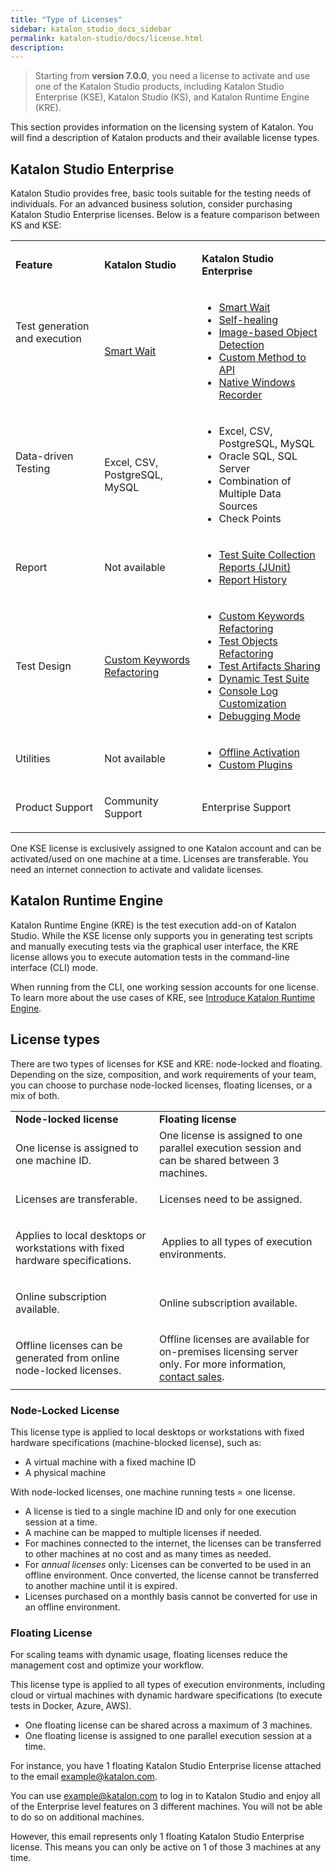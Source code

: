 ```yaml
---
title: "Type of Licenses"
sidebar: katalon_studio_docs_sidebar
permalink: katalon-studio/docs/license.html
description:
---
```


> Starting from **version 7.0.0**, you need a license to activate and use one of the Katalon Studio products, including Katalon Studio Enterprise (KSE), Katalon Studio (KS), and Katalon Runtime Engine (KRE).

This section provides information on the licensing system of Katalon. You will find a description of Katalon products and their available license types.

## Katalon Studio Enterprise

Katalon Studio provides free, basic tools suitable for the testing needs of individuals. For an advanced business solution, consider purchasing Katalon Studio Enterprise licenses. Below is a feature comparison between KS and KSE:

<table>
	<tbody>
		<tr>
			<td>
				<p><strong>Feature</strong></p>
			</td>
			<td>
				<p><strong>Katalon Studio</strong></p>
			</td>
			<td>
				<p><strong>Katalon Studio Enterprise</strong></p>
			</td>
		</tr>
		<tr>
			<td>
				<p>Test generation and execution</p>
				<br /><br /><br /></td>
			<td>
				<p><a href="https://docs.katalon.com/katalon-studio/docs/webui-smartwait.html">Smart Wait</a></p>
			</td>
			<td>
				<ul>
					<li><a href="https://docs.katalon.com/katalon-studio/docs/webui-smartwait.html">Smart Wait</a></li>
					<li><a href="https://docs.katalon.com/katalon-studio/docs/self-healing.html">Self-healing</a></li>
					<li><a href="https://docs.katalon.com/katalon-studio/docs/web-image-based-object-recognition.html">Image-based Object Detection</a></li>
					<li><a href="https://docs.katalon.com/katalon-studio/docs/create_first_api_test_katalon_studio.html#create-custom-apiweb-service-methods">Custom Method to API</a></li>
					<li><a href="https://docs.katalon.com/katalon-studio/docs/windows-native-record.html">Native Windows Recorder</a></li>
				</ul>
			</td>
		</tr>
		<tr>
			<td>
				<p>Data-driven Testing</p>
				<br /><br /></td>
			<td>
				<p>Excel, CSV, PostgreSQL, MySQL</p>
			</td>
			<td>
				<ul>
					<li>Excel, CSV, PostgreSQL, MySQL</li>
					<li>Oracle SQL, SQL Server</li>
					<li>Combination of Multiple Data Sources</li>
					<li>Check Points</li>
				</ul>
			</td>
		</tr>
		<tr>
			<td>
				<p>Report&nbsp;</p>
			</td>
			<td>
				<p>Not available</p>
			</td>
			<td>
				<ul>
					<li><a href="https://docs.katalon.com/katalon-studio/docs/test-suite-report.html#test-suite-collection-report">Test Suite Collection Reports (JUnit)</a></li>
					<li><a href="https://docs.katalon.com/katalon-studio/docs/test-suite-report.html#report-history">Report History</a></li>
				</ul>
			</td>
		</tr>
		<tr>
			<td>
				<p>Test Design</p>
			</td>
			<td>
				<p><a href="https://docs.katalon.com/katalon-studio/docs/custom-keywords-refactor.html">Custom Keywords Refactoring</a></p>
			</td>
			<td>
				<ul>
					<li><a href="https://docs.katalon.com/katalon-studio/docs/custom-keywords-refactor.html">Custom Keywords Refactoring</a></li>
					<li><a href="https://docs.katalon.com/katalon-studio/docs/test-objects-refactoring.html">Test Objects Refactoring</a></li>
					<li><a href="https://docs.katalon.com/katalon-studio/docs/import-export-test-artifact.html">Test Artifacts Sharing</a></li>
					<li><a href="https://docs.katalon.com/katalon-studio/docs/basic-search-for-dynamic-querying-test-suite.html">Dynamic Test Suite</a></li>
					<li><a href="https://docs.katalon.com/katalon-studio/docs/working-with-execution-log.html#customize-console-log">Console Log Customization</a></li>
					<li><a href="https://docs.katalon.com/katalon-studio/docs/execute-a-test-case-or-a-test-suite.html#debug-a-test-case">Debugging Mode</a></li>
				</ul>
			</td>
		</tr>
		<tr>
			<td>
				<p>Utilities&nbsp;</p>
			</td>
			<td>
				<p>Not available</p>
			</td>
			<td>
				<ul>
					<li><a href="https://docs.katalon.com/katalon-studio/docs/activate-KSE.html#offline-activation">Offline Activation</a></li>
					<li><a href="https://docs.katalon.com/katalon-store/docs/publisher/how-to-develop-custom-keywords-plugins.html">Custom Plugins</a></li>
				</ul>
			</td>
		</tr>
		<tr>
			<td>
				<p>Product Support</p>
			</td>
			<td>
				<p>Community Support</p>
			</td>
			<td>
				<p>Enterprise Support</p>
			</td>
		</tr>
	</tbody>
</table>

One KSE license is exclusively assigned to one Katalon account and can be activated/used on one machine at a time. Licenses are transferable. You need an internet connection to activate and validate licenses.

## Katalon Runtime Engine

Katalon Runtime Engine (KRE) is the test execution add-on of Katalon Studio. While the KSE license only supports you in generating test scripts and manually executing tests via the graphical user interface, the KRE license allows you to execute automation tests in the command-line interface (CLI) mode.

When running from the CLI, one working session accounts for one license. To learn more about the use cases of KRE, see [Introduce Katalon Runtime Engine](https://docs.katalon.com/katalon-studio/docs/intro-RE.html).

## License types

There are two types of licenses for KSE and KRE: node-locked and floating. Depending on the size, composition, and work requirements of your team, you can choose to purchase node-locked licenses, floating licenses, or a mix of both.

<table>
	<tbody>
		<tr>
			<td><strong>Node-locked license</strong></td>
			<td><strong>Floating license</strong></td>
		</tr>
		<tr>
			<td>
				<p>One license is assigned to one machine ID.</p>
			</td>
			<td>One license is assigned to one parallel execution session and can be shared between 3 machines.</td>
		</tr>
		<tr>
			<td>
				<p>Licenses are transferable.</p>
			</td>
			<td>Licenses need to be assigned.</td>
		</tr>
		<tr>
			<td>
				<p>Applies to local desktops or workstations with fixed hardware specifications.</p>
			</td>
			<td>&nbsp;Applies to all types of execution environments.</td>
		</tr>
		<tr>
			<td>
				<p>Online subscription available.</p>
			</td>
			<td>Online subscription available.</td>
		</tr>
		<tr>
			<td>
				<p>Offline licenses can be generated from online node-locked licenses.</p>
			</td>
			<td>Offline licenses are available for on-premises licensing server only. For more information, <a href="https://www.katalon.com/book-a-demo/">contact sales</a>.</td>
		</tr>
	</tbody>
</table>

### Node-Locked License

This license type is applied to local desktops or workstations with fixed hardware specifications (machine-blocked license), such as:

* A virtual machine with a fixed machine ID
* A physical machine

With node-locked licenses, one machine running tests = one license.

* A license is tied to a single machine ID and only for one execution session at a time.
* A machine can be mapped to multiple licenses if needed.
* For machines connected to the internet, the licenses can be transferred to other machines at no cost and as many times as needed.
* For _annual licenses_ only: Licenses can be converted to be used in an offline environment. Once converted, the license cannot be transferred to another machine until it is expired.
* Licenses purchased on a monthly basis cannot be converted for use in an offline environment.

### Floating License

For scaling teams with dynamic usage, floating licenses reduce the management cost and optimize your workflow.

This license type is applied to all types of execution environments, including cloud or virtual machines with dynamic hardware specifications (to execute tests in Docker, Azure, AWS).

* One floating license can be shared across a maximum of 3 machines.
* One floating license is assigned to one parallel execution session at a time.

For instance, you have 1 floating Katalon Studio Enterprise license attached to the email example@katalon.com.

You can use example@katalon.com to log in to Katalon Studio and enjoy all of the Enterprise level features on 3 different machines. You will not be able to do so on additional machines.

However, this email represents only 1 floating Katalon Studio Enterprise license. This means you can only be active on 1 of those 3 machines at any time.